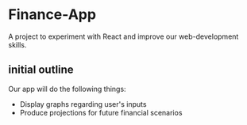 # Finance-App
A project to experiment with React and improve our web-development skills.

## initial outline
Our app will do the following things:
- Display graphs regarding user's inputs
- Produce projections for future financial scenarios

